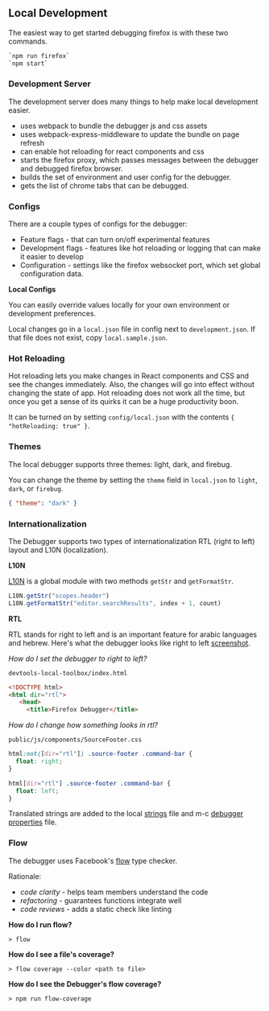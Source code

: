 ## Local Development

The easiest way to get started debugging firefox is with these two commands.

```bash
`npm run firefox`
`npm start`
```

### Development Server

The development server does many things to help make local development easier.

+ uses webpack to bundle the debugger js and css assets
+ uses webpack-express-middleware to update the bundle on page refresh
+ can enable hot reloading for react components and css
+ starts the firefox proxy, which passes messages between the debugger and debugged firefox browser.
+ builds the set of environment and user config for the debugger.
+ gets the list of chrome tabs that can be debugged.

### Configs

There are a couple types of configs for the debugger:

+ Feature flags - that can turn on/off experimental features
+ Development flags - features like hot reloading or logging that can make it easier to develop
+ Configuration - settings like the firefox websocket port, which set global configuration data.

**Local Configs**

You can easily override values locally for your own environment or development preferences.

Local changes go in a `local.json` file in config next to `development.json`.
If that file does not exist, copy `local.sample.json`.

### Hot Reloading

Hot reloading lets you make changes in React components and CSS and see the changes immediately.
Also, the changes will go into effect without changing the state of app.
Hot reloading does not work all the time, but once you get a sense of its quirks it can be a huge productivity boon.

It can be turned on by setting `config/local.json` with the contents `{ "hotReloading: true" }`.

### Themes

The local debugger supports three themes: light, dark, and firebug.

You can change the theme by setting the `theme` field in `local.json` to  `light`, `dark`, or `firebug`.

```json
{ "theme": "dark" }
```

### Internationalization

The Debugger supports two types of internationalization RTL (right to left) layout and L10N (localization).

**L10N**

[L10N](https://github.com/devtools-html/debugger.html/blob/master/packages/devtools-local-toolbox/src/utils/L10N.js) is a global module with two methods `getStr` and `getFormatStr`.

```js
L10N.getStr("scopes.header")
L10N.getFormatStr("editor.searchResults", index + 1, count)
```

**RTL**

RTL stands for right to left and is an important feature for arabic languages and hebrew. Here's what the debugger looks like right to left  [screenshot](https://cloud.githubusercontent.com/assets/394320/19226865/ef18b0d0-8eb9-11e6-82b4-8c4da702fe91.png).

*How do I set the debugger to right to left?*

`devtools-local-toolbox/index.html`
```html
<!DOCTYPE html>
<html dir="rtl">
   <head>
     <title>Firefox Debugger</title>
```

*How do I change how something looks in rtl?*

`public/js/components/SourceFooter.css`
```css
html:not([dir="rtl"]) .source-footer .command-bar {
  float: right;
}

html[dir="rtl"] .source-footer .command-bar {
  float: left;
}
```

Translated strings are added to the local [strings](https://github.com/devtools-html/debugger.html/blob/master/src/strings.json)
file and m-c [debugger properties](https://dxr.mozilla.org/mozilla-central/source/devtools/client/locales/en-US/debugger.properties) file.

### Flow

The debugger uses Facebook's [flow](https://flowtype.org/) type checker.

Rationale:
* *code clarity* - helps team members understand the code
* *refactoring* - guarantees functions integrate well
* *code reviews* - adds a static check like linting

**How do I run flow?**
```
> flow
```

**How do I see a file's coverage?**
```
> flow coverage --color <path to file>
```

**How do I see the Debugger's flow coverage?**
```
> npm run flow-coverage
```
